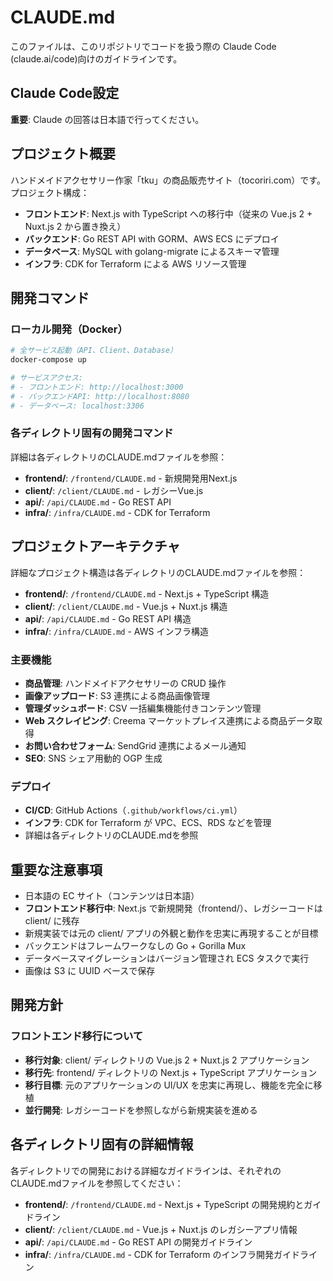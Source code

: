 # CLAUDE.md

このファイルは、このリポジトリでコードを扱う際の Claude Code (claude.ai/code)向けのガイドラインです。

## Claude Code設定

**重要**: Claude の回答は日本語で行ってください。

## プロジェクト概要

ハンドメイドアクセサリー作家「tku」の商品販売サイト（tocoriri.com）です。プロジェクト構成：

- **フロントエンド**: Next.js with TypeScript への移行中（従来の Vue.js 2 + Nuxt.js 2 から置き換え）
- **バックエンド**: Go REST API with GORM、AWS ECS にデプロイ
- **データベース**: MySQL with golang-migrate によるスキーマ管理
- **インフラ**: CDK for Terraform による AWS リソース管理

## 開発コマンド

### ローカル開発（Docker）

```bash
# 全サービス起動（API、Client、Database）
docker-compose up

# サービスアクセス:
# - フロントエンド: http://localhost:3000
# - バックエンドAPI: http://localhost:8080
# - データベース: localhost:3306
```

### 各ディレクトリ固有の開発コマンド

詳細は各ディレクトリのCLAUDE.mdファイルを参照：
- **frontend/**: `/frontend/CLAUDE.md` - 新規開発用Next.js
- **client/**: `/client/CLAUDE.md` - レガシーVue.js
- **api/**: `/api/CLAUDE.md` - Go REST API
- **infra/**: `/infra/CLAUDE.md` - CDK for Terraform

## プロジェクトアーキテクチャ

詳細なプロジェクト構造は各ディレクトリのCLAUDE.mdファイルを参照：
- **frontend/**: `/frontend/CLAUDE.md` - Next.js + TypeScript 構造
- **client/**: `/client/CLAUDE.md` - Vue.js + Nuxt.js 構造  
- **api/**: `/api/CLAUDE.md` - Go REST API 構造
- **infra/**: `/infra/CLAUDE.md` - AWS インフラ構造

### 主要機能

- **商品管理**: ハンドメイドアクセサリーの CRUD 操作
- **画像アップロード**: S3 連携による商品画像管理
- **管理ダッシュボード**: CSV 一括編集機能付きコンテンツ管理
- **Web スクレイピング**: Creema マーケットプレイス連携による商品データ取得
- **お問い合わせフォーム**: SendGrid 連携によるメール通知
- **SEO**: SNS シェア用動的 OGP 生成

### デプロイ

- **CI/CD**: GitHub Actions（`.github/workflows/ci.yml`）
- **インフラ**: CDK for Terraform が VPC、ECS、RDS などを管理
- 詳細は各ディレクトリのCLAUDE.mdを参照

## 重要な注意事項

- 日本語の EC サイト（コンテンツは日本語）
- **フロントエンド移行中**: Next.js で新規開発（frontend/）、レガシーコードは client/ に残存
- 新規実装では元の client/ アプリの外観と動作を忠実に再現することが目標
- バックエンドはフレームワークなしの Go + Gorilla Mux
- データベースマイグレーションはバージョン管理され ECS タスクで実行
- 画像は S3 に UUID ベースで保存

## 開発方針

### フロントエンド移行について

- **移行対象**: client/ ディレクトリの Vue.js 2 + Nuxt.js 2 アプリケーション
- **移行先**: frontend/ ディレクトリの Next.js + TypeScript アプリケーション
- **移行目標**: 元のアプリケーションの UI/UX を忠実に再現し、機能を完全に移植
- **並行開発**: レガシーコードを参照しながら新規実装を進める
## 各ディレクトリ固有の詳細情報

各ディレクトリでの開発における詳細なガイドラインは、それぞれのCLAUDE.mdファイルを参照してください：

- **frontend/**: `/frontend/CLAUDE.md` - Next.js + TypeScript の開発規約とガイドライン
- **client/**: `/client/CLAUDE.md` - Vue.js + Nuxt.js のレガシーアプリ情報
- **api/**: `/api/CLAUDE.md` - Go REST API の開発ガイドライン
- **infra/**: `/infra/CLAUDE.md` - CDK for Terraform のインフラ開発ガイドライン
